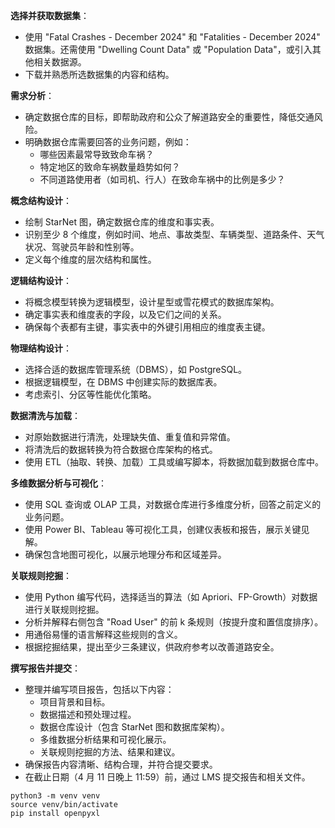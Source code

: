 **选择并获取数据集**：

- 使用 "Fatal Crashes - December 2024" 和 "Fatalities - December 2024" 数据集。还需使用 "Dwelling Count Data" 或 "Population Data"，或引入其他相关数据源。
- 下载并熟悉所选数据集的内容和结构。

**需求分析**：

- 确定数据仓库的目标，即帮助政府和公众了解道路安全的重要性，降低交通风险。
- 明确数据仓库需要回答的业务问题，例如：
  - 哪些因素最常导致致命车祸？
  - 特定地区的致命车祸数量趋势如何？
  - 不同道路使用者（如司机、行人）在致命车祸中的比例是多少？

**概念结构设计**：

- 绘制 StarNet 图，确定数据仓库的维度和事实表。
- 识别至少 8 个维度，例如时间、地点、事故类型、车辆类型、道路条件、天气状况、驾驶员年龄和性别等。
- 定义每个维度的层次结构和属性。

**逻辑结构设计**：

- 将概念模型转换为逻辑模型，设计星型或雪花模式的数据库架构。
- 确定事实表和维度表的字段，以及它们之间的关系。
- 确保每个表都有主键，事实表中的外键引用相应的维度表主键。

**物理结构设计**：

- 选择合适的数据库管理系统（DBMS），如 PostgreSQL。
- 根据逻辑模型，在 DBMS 中创建实际的数据库表。
- 考虑索引、分区等性能优化策略。

**数据清洗与加载**：

- 对原始数据进行清洗，处理缺失值、重复值和异常值。
- 将清洗后的数据转换为符合数据仓库架构的格式。
- 使用 ETL（抽取、转换、加载）工具或编写脚本，将数据加载到数据仓库中。

**多维数据分析与可视化**：

- 使用 SQL 查询或 OLAP 工具，对数据仓库进行多维度分析，回答之前定义的业务问题。
- 使用 Power BI、Tableau 等可视化工具，创建仪表板和报告，展示关键见解。
- 确保包含地图可视化，以展示地理分布和区域差异。

**关联规则挖掘**：

- 使用 Python 编写代码，选择适当的算法（如 Apriori、FP-Growth）对数据进行关联规则挖掘。
- 分析并解释右侧包含 "Road User" 的前 k 条规则（按提升度和置信度排序）。
- 用通俗易懂的语言解释这些规则的含义。
- 根据挖掘结果，提出至少三条建议，供政府参考以改善道路安全。

**撰写报告并提交**：

- 整理并编写项目报告，包括以下内容：
  - 项目背景和目标。
  - 数据描述和预处理过程。
  - 数据仓库设计（包含 StarNet 图和数据库架构）。
  - 多维数据分析结果和可视化展示。
  - 关联规则挖掘的方法、结果和建议。
- 确保报告内容清晰、结构合理，并符合提交要求。
- 在截止日期（4 月 11 日晚上 11:59）前，通过 LMS 提交报告和相关文件。

```
python3 -m venv venv
source venv/bin/activate
pip install openpyxl

```
